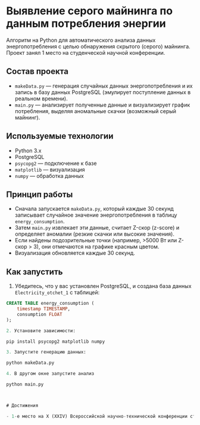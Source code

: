 # Выявление серого майнинга по данным потребления энергии

Алгоритм на Python для автоматического анализа данных энергопотребления с целью обнаружения скрытого (серого) майнинга.  
Проект занял 1 место на студенческой научной конференции.

## Состав проекта

- `makeData.py` — генерация случайных данных энергопотребления и их запись в базу данных PostgreSQL (эмулирует поступление данных в реальном времени).
- `main.py` — анализирует полученные данные и визуализирует график потребления, выделяя аномальные скачки (возможный серый майнинг).

## Используемые технологии

- Python 3.x
- PostgreSQL
- `psycopg2` — подключение к базе
- `matplotlib` — визуализация
- `numpy` — обработка данных

## Принцип работы

- Сначала запускается `makeData.py`, который каждые 30 секунд записывает случайное значение энергопотребления в таблицу `energy_consumption`.
- Затем `main.py` извлекает эти данные, считает Z-скор (z-score) и определяет аномалии (резкие скачки или высокие значения).
- Если найдены подозрительные точки (например, >5000 Вт или Z-скор > 3), они отмечаются на графике красным цветом.
- Визуализация обновляется каждые 30 секунд.

## Как запустить

1. Убедитесь, что у вас установлен PostgreSQL, и создана база данных `Electricity_otchet_1` с таблицей:

```sql
CREATE TABLE energy_consumption (
    timestamp TIMESTAMP,
    consumption FLOAT
);

2. Установите зависимости:

pip install psycopg2 matplotlib numpy

3. Запустите генерацию данных:

python makeData.py

4. В другом окне запустите анализ

python main.py



# Достижения

- 1-е место на X (XXIV) Всероссийской научно-технической конференции студентов и аспирантов «Молодая мысль — развитию энергетики» в категории «Управление в технических системах».
